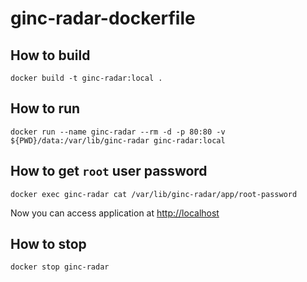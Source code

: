 # ginc-radar-dockerfile

## How to build

```shell
docker build -t ginc-radar:local .
```

## How to run
```shell
docker run --name ginc-radar --rm -d -p 80:80 -v ${PWD}/data:/var/lib/ginc-radar ginc-radar:local
```

## How to get `root` user password
```shell
docker exec ginc-radar cat /var/lib/ginc-radar/app/root-password
```

Now you can access application at [http://localhost](http://localhost)


## How to stop
```shell
docker stop ginc-radar
```